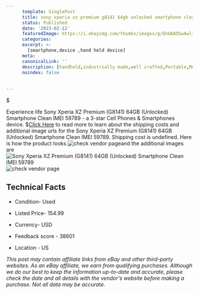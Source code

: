 ```yaml
---
      template: SinglePost
      title: sony xperia xz premium g8141 64gb unlocked smartphone clean imei 59789
      status: Published
      date: '2023-02-12'
      featuredImage: https://i.ebayimg.com/thumbs/images/g/DnUAAOSwAwliu1fG/s-l225.jpg
      categories: 
      excerpt: >-
        [smartphone,device ,hand held device]
      meta:
      canonicalLink: ''
      description: [handheld,industrially made,well crafted,Portable,Mobile,Compact,Convenient,Lightweight,Maneuverable,Man-portable,Miniature,Carriable,Hand-held,Light,Holdable,Transportable,Mobile device,Pocket-sized,On-the-go,Wireless,Cordless,Compact size,Convenient size, smartphone,device ,hand held device]
      noindex: false
      
        
---
```

$

Experience life Sony Xperia XZ Premium (G8141) 64GB (Unlocked) Smartphone Clean IMEI 59789 - a 3-star Cell Phones & Smartphones device.
$[Click Here](https://www.ebay.com/itm/144624987939?hash=item21ac522f23%3Ag%3ADnUAAOSwAwliu1fG&mkevt=1&mkcid=1&mkrid=711-53200-19255-0&campid=%253CePNCampaignId%253E&customid=%253CreferenceId%253E&toolid=10049) to read more to learn about the shipping costs and additional image urls for the Sony Xperia XZ Premium (G8141) 64GB (Unlocked) Smartphone Clean IMEI 59789. Shipping cost is undefined. Here is how the product looks ![check vendor page](https://i.ebayimg.com/thumbs/images/g/DnUAAOSwAwliu1fG/s-l225.jpg)and the additional images are![Sony Xperia XZ Premium (G8141) 64GB (Unlocked) Smartphone Clean IMEI 59789](https://i.ebayimg.com/images/g/DnUAAOSwAwliu1fG/s-l1600.jpg)![check vendor page](https://origin-galleryplus.ebayimg.com/ws/web/144624987939_2_0_1/225x225.jpg,https://origin-galleryplus.ebayimg.com/ws/web/144624987939_3_0_1/225x225.jpg,https://origin-galleryplus.ebayimg.com/ws/web/144624987939_4_0_1/225x225.jpg,https://origin-galleryplus.ebayimg.com/ws/web/144624987939_5_0_1/225x225.jpg,https://origin-galleryplus.ebayimg.com/ws/web/144624987939_6_0_1/225x225.jpg,https://origin-galleryplus.ebayimg.com/ws/web/144624987939_7_0_1/225x225.jpg)



 ## Technical Facts 



     
      

 - Condition- Used 


      

 - Listed Price- 154.99 


      

 - Currency- USD 


      

 - Feedback score - 38601 


      

 - Location - US 


      
      

 *_This post may contain affiliate links from eBay and other third-party websites. As an eBay affiliate, we earn from qualifying purchases. Although we do our best to keep the information up-to-date and accurate, please check the date and all details with the vendor's website before making a purchase. Not all data may be accurate._*






